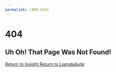 ```yaml
---
permalink: /404.html
---
```

# 404
## Uh Oh! That Page Was Not Found!
[Return to Insight ](https://liamdadude.github.io/InsightAerospace/home.html) [Return to Liamdadude](https://liamdadude.github.com/)
